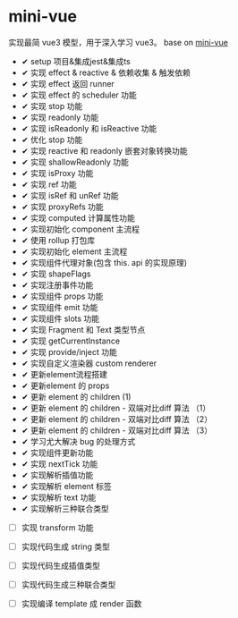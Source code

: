 # mini-vue

实现最简 vue3 模型，用于深入学习 vue3。 base on [mini-vue](https://github.com/cuixiaorui/mini-vue)

- ✔ setup 项目&集成jest&集成ts
- ✔ 实现 effect & reactive & 依赖收集 & 触发依赖
- ✔ 实现 effect 返回 runner
- ✔ 实现 effect 的 scheduler 功能
- ✔ 实现 stop 功能
- ✔ 实现 readonly 功能
- ✔ 实现 isReadonly 和 isReactive 功能
- ✔ 优化 stop 功能
- ✔ 实现 reactive 和 readonly 嵌套对象转换功能
- ✔ 实现 shallowReadonly 功能
- ✔ 实现 isProxy 功能
- ✔ 实现 ref 功能
- ✔ 实现 isRef 和 unRef 功能
- ✔ 实现 proxyRefs 功能
- ✔ 实现 computed 计算属性功能
- ✔ 实现初始化 component 主流程
- ✔ 使用 rollup 打包库
- ✔ 实现初始化 element 主流程
- ✔ 实现组件代理对象(包含 this. api 的实现原理)
- ✔ 实现 shapeFlags
- ✔ 实现注册事件功能
- ✔ 实现组件 props 功能
- ✔ 实现组件 emit 功能
- ✔ 实现组件 slots 功能
- ✔ 实现 Fragment 和 Text 类型节点
- ✔ 实现 getCurrentInstance
- ✔ 实现 provide/inject 功能
- ✔ 实现自定义渲染器 custom renderer
- ✔ 更新element流程搭建
- ✔ 更新element 的 props
- ✔ 更新 element 的 children (1)
- ✔ 更新 element 的 children - 双端对比diff 算法 （1）
- ✔ 更新 element 的 children - 双端对比diff 算法 （2）
- ✔ 更新 element 的 children - 双端对比diff 算法 （3）
- ✔ 学习尤大解决 bug 的处理方式
- ✔ 实现组件更新功能
- ✔ 实现 nextTick 功能
- ✔ 实现解析插值功能
- ✔ 实现解析 element 标签
- ✔ 实现解析 text 功能
- ✔ 实现解析三种联合类型
- [ ] 实现 transform 功能
- [ ] 实现代码生成 string 类型
- [ ] 实现代码生成插值类型
- [ ] 实现代码生成三种联合类型
- [ ] 实现编译 template 成 render 函数

